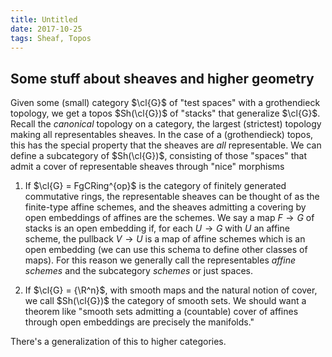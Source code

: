 ```yaml
---
title: Untitled
date: 2017-10-25
tags: Sheaf, Topos
---
```

Some stuff about sheaves and higher geometry
--------------------------------------------

Given some (small)
category $\cl{G}$ of "test spaces" with a grothendieck topology, we get
a topos $Sh(\cl{G})$ of "stacks" that generalize $\cl{G}$. Recall the
*canonical* topology on a category, the largest (strictest) topology
making all representables sheaves. In the case of a (grothendieck)
topos, this has the special property that the sheaves are *all*
representable. We can define a subcategory of $Sh(\cl{G})$, consisting
of those "spaces" that admit a cover of representable sheaves through
"nice" morphisms

1.  If $\cl{G} = FgCRing^{op}$ is the category of finitely generated
    commutative rings, the representable sheaves can be thought of as
    the finite-type affine schemes, and the sheaves admitting a covering
    by open embeddings of affines are the schemes. We say a map
    $F \to G$ of stacks is an open embedding if, for each $U \to G$ with
    $U$ an affine scheme, the pullback $V \to U$ is a map of affine
    schemes which is an open embedding (we can use this schema to define
    other classes of maps). For this reason we generally call the
    representables *affine schemes* and the subcategory *schemes* or
    just spaces.

2.  If $\cl{G} = {\R^n}$, with smooth maps and the natural notion of
    cover, we call $Sh(\cl{G})$ the category of smooth sets. We should
    want a theorem like "smooth sets admitting a (countable) cover of
    affines through open embeddings are precisely the manifolds."

There's a generalization of this to higher categories.
